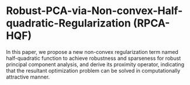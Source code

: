 # Robust-PCA-via-Non-convex-Half-quadratic-Regularization (RPCA-HQF)
In this paper, we propose a new non-convex regularization term named half-quadratic function to achieve robustness and sparseness for robust principal component analysis, and derive its proximity operator, indicating that the resultant optimization problem can be solved in computationally attractive manner.
